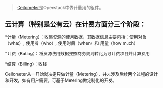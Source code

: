 > [Ceilometer](https://github.com/openstack/ceilometer)是Openstack中做计量用的组件。

## 云计算（特别是公有云）在计费方面分三个阶段：

*计量（Metering）：收集资源的使用数据，其数据信息主要包括：使用对象（what）, 使用者（who）, 使用时间（when）和 用量（how much）

*计费（Rating）：将资源使用数据按照商务规则转化为可计费项目并计算费用

*结算（Billing）：收钱

Ceilometer从一开始就决定只做计量（Metering），并未涉及后续两个过程的设计和开发，如有用户需要，可基于Metering做定制化的开发。
